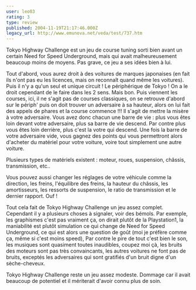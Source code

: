 ```yaml
---
user: leo03
rating: 3
type: review
published: 2004-11-19T21:17:46.000Z
legacy_url: http://www.emunova.net/veda/test/737.htm
---
```

Tokyo Highway Challenge est un jeu de course tuning sorti bien avant un certain Need for Speed Underground, mais qui avait malheureusement beaucoup moins de moyens. Pas grave, ce jeu a ses idées bien à lui.  

  

Tout d'abord, vous aurez droit à des voitures de marques japonaises (en fait ils n'ont pas eu les licences, mais on reconnaît quand même les voitures). Puis il n'y a qu'un seul et unique circuit ! Le périphérique de Tokyo ! On a le droit cependant de le faire dans les 2 sens. Mais bon. Puis viennent les courses, ici, il ne s'agit pas de courses classiques, on se retrouve d'abord sur le périph' puis on doit trouver un adversaire à sa hauteur, alors on lui fait des appels de phares et la course commence !!! Il s'agit de mettre la misère à votre adversaire. Vous avez donc chacun une barre de vie : plus vous êtes loin devant votre adversaire, plus sa barre de vie descend. Par contre plus vous êtes loin derrière, plus c'est la votre qui descend. Une fois la barre de votre adversaire vide, vous gagnez des points qui vous permettront alors d'acheter du matériel pour votre voiture, voire tout simplement une autre voiture.  

  

Plusieurs types de matériels existent : moteur, roues, suspension, châssis, transmission, etc..  

Vous pouvez aussi changer les réglages de votre véhicule comme la direction, les freins, l'équilibre des freins, la hauteur du châssis, les amortisseurs, les ressorts de suspension, le ratio de transmission et le dernier rapport. Ouf !  

  

Tout cela fait de Tokyo Highway Challenge un jeu assez complet. Cependant il y a plusieurs choses à signaler, voir des bémols. Par exemple, les graphismes c'est pas vraiment ça, on dirait plutôt de la Playstation1, la maniabilité est plutôt simulation ce qui change de Need for Speed Underground, ce qui est alors une question de goût (moi je préfère comme ça, même si c'est moins speed), Par contre le pire de tout c'est bien le son, les musiques sont quasiment toutes inaudibles, coupez moi çà, les bruits des moteurs sont pas très convaincants, les autres voitures ne font pas de bruits, exceptés les adversaires qui sont gratifiés d'un bruit digne d'un sèche-cheveux.  

  

Tokyo Highway Challenge reste un jeu assez modeste. Dommage car il avait beaucoup de potentiel et il mériterait d'avoir connu plus de soin.